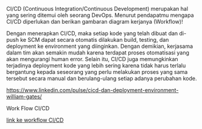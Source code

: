 CI/CD (Continuous Integration/Continuous Development) merupakan hal yang sering ditemui oleh seorang DevOps. Menurut pendapatmu mengapa CI/CD diperlukan dan berikan gambaran diagram kerjanya (Workflow)!

Dengan menerapkan CI/CD, maka setiap kode yang telah dibuat dan di-push ke SCM dapat secara otomatis dilakukan build, testing, dan deployment ke environment yang diinginkan. Dengan demikian, kerjasama dalam tim akan semakin mudah karena terdapat proses otomatisasi yang akan mengurangi human error. Selain itu, CI/CD juga memungkinkan terjadinya deployment kode yang lebih sering karena tidak harus terlalu bergantung kepada seseorang yang perlu melakukan proses yang sama tersebut secara manual dan berulang-ulang setiap adanya perubahan kode.

https://www.linkedin.com/pulse/cicd-dan-deployment-environment-william-gates/

Work Flow CI/CD

[link ke workflow CI/CD](https://github.com/daniwira/devops-batch4-k2/blob/main/soal-4/images/4.png)